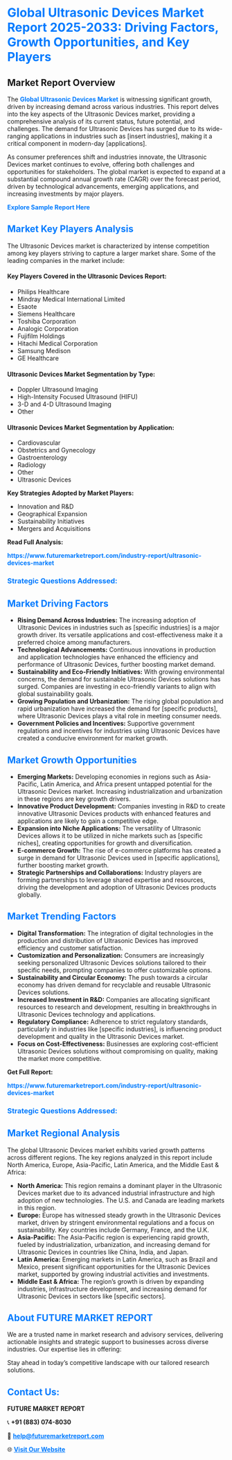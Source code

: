 <h1 style="color: #007BFF;">Global Ultrasonic Devices Market Report 2025-2033: Driving Factors, Growth Opportunities, and Key Players</h1>

<section id="overview">
<h2>Market Report Overview</h2>
<p>The <a href="https://www.futuremarketreport.com/industry-report/ultrasonic-devices-market" style="color: #007BFF; text-decoration: none;"><strong>Global Ultrasonic Devices Market</strong></a> is witnessing significant growth, driven by increasing demand across various industries. This report delves into the key aspects of the Ultrasonic Devices market, providing a comprehensive analysis of its current status, future potential, and challenges. The demand for Ultrasonic Devices has surged due to its wide-ranging applications in industries such as [insert industries], making it a critical component in modern-day [applications].</p>
<p>As consumer preferences shift and industries innovate, the Ultrasonic Devices market continues to evolve, offering both challenges and opportunities for stakeholders. The global market is expected to expand at a substantial compound annual growth rate (CAGR) over the forecast period, driven by technological advancements, emerging applications, and increasing investments by major players.</p>
</section>

<section id="overview">
<p><a href="https://www.futuremarketreport.com/request-sample/reportId=122605" style="color: #007BFF; text-decoration: none;"><strong>Explore Sample Report Here</strong></a></p>
</section>

<section id="key-players">
<h2 style="color: #007BFF;">Market Key Players Analysis</h2>
<p>The Ultrasonic Devices market is characterized by intense competition among key players striving to capture a larger market share. Some of the leading companies in the market include:</p>
<h4>Key Players Covered in the Ultrasonic Devices Report:</h4>
<ul><li>Philips Healthcare</li><li>Mindray Medical International Limited</li><li>Esaote</li><li>Siemens Healthcare</li><li>Toshiba Corporation</li><li>Analogic Corporation</li><li>Fujifilm Holdings</li><li>Hitachi Medical Corporation</li><li>Samsung Medison</li><li>GE Healthcare</li></ul>
<h4>Ultrasonic Devices Market Segmentation by Type:</h4>
<ul><li>Doppler Ultrasound Imaging</li><li>High-Intensity Focused Ultrasound (HIFU)</li><li>3-D and 4-D Ultrasound Imaging</li><li>Other</li></ul>

<h4>Ultrasonic Devices Market Segmentation by Application:</h4>
<ul><li>Cardiovascular</li><li>Obstetrics and Gynecology</li><li>Gastroenterology</li><li>Radiology</li><li>Other</li><li>Ultrasonic Devices</li></ul>
<p><strong>Key Strategies Adopted by Market Players:</strong></p>
<ul>
<li>Innovation and R&D</li>
<li>Geographical Expansion</li>
<li>Sustainability Initiatives</li>
<li>Mergers and Acquisitions</li>
</ul>
</section>

<section>
<p><strong>Read Full Analysis: </strong></p><a href="https://www.futuremarketreport.com/industry-report/ultrasonic-devices-market" style="color: #007BFF; text-decoration: none;"><strong>https://www.futuremarketreport.com/industry-report/ultrasonic-devices-market</strong></a>
<h3 style="color: #007BFF;">Strategic Questions Addressed:</h3>
</section>

<section id="driving-factors">
<h2 style="color: #007BFF;">Market Driving Factors</h2>
<ul>
<li><strong>Rising Demand Across Industries:</strong> The increasing adoption of Ultrasonic Devices in industries such as [specific industries] is a major growth driver. Its versatile applications and cost-effectiveness make it a preferred choice among manufacturers.</li>
<li><strong>Technological Advancements:</strong> Continuous innovations in production and application technologies have enhanced the efficiency and performance of Ultrasonic Devices, further boosting market demand.</li>
<li><strong>Sustainability and Eco-Friendly Initiatives:</strong> With growing environmental concerns, the demand for sustainable Ultrasonic Devices solutions has surged. Companies are investing in eco-friendly variants to align with global sustainability goals.</li>
<li><strong>Growing Population and Urbanization:</strong> The rising global population and rapid urbanization have increased the demand for [specific products], where Ultrasonic Devices plays a vital role in meeting consumer needs.</li>
<li><strong>Government Policies and Incentives:</strong> Supportive government regulations and incentives for industries using Ultrasonic Devices have created a conducive environment for market growth.</li>
</ul>
</section>

<section id="growth-opportunities">
<h2 style="color: #007BFF;">Market Growth Opportunities</h2>
<ul>
<li><strong>Emerging Markets:</strong> Developing economies in regions such as Asia-Pacific, Latin America, and Africa present untapped potential for the Ultrasonic Devices market. Increasing industrialization and urbanization in these regions are key growth drivers.</li>
<li><strong>Innovative Product Development:</strong> Companies investing in R&D to create innovative Ultrasonic Devices products with enhanced features and applications are likely to gain a competitive edge.</li>
<li><strong>Expansion into Niche Applications:</strong> The versatility of Ultrasonic Devices allows it to be utilized in niche markets such as [specific niches], creating opportunities for growth and diversification.</li>
<li><strong>E-commerce Growth:</strong> The rise of e-commerce platforms has created a surge in demand for Ultrasonic Devices used in [specific applications], further boosting market growth.</li>
<li><strong>Strategic Partnerships and Collaborations:</strong> Industry players are forming partnerships to leverage shared expertise and resources, driving the development and adoption of Ultrasonic Devices products globally.</li>
</ul>
</section>

<section id="trending-factors">
<h2 style="color: #007BFF;">Market Trending Factors</h2>
<ul>
<li><strong>Digital Transformation:</strong> The integration of digital technologies in the production and distribution of Ultrasonic Devices has improved efficiency and customer satisfaction.</li>
<li><strong>Customization and Personalization:</strong> Consumers are increasingly seeking personalized Ultrasonic Devices solutions tailored to their specific needs, prompting companies to offer customizable options.</li>
<li><strong>Sustainability and Circular Economy:</strong> The push towards a circular economy has driven demand for recyclable and reusable Ultrasonic Devices solutions.</li>
<li><strong>Increased Investment in R&D:</strong> Companies are allocating significant resources to research and development, resulting in breakthroughs in Ultrasonic Devices technology and applications.</li>
<li><strong>Regulatory Compliance:</strong> Adherence to strict regulatory standards, particularly in industries like [specific industries], is influencing product development and quality in the Ultrasonic Devices market.</li>
<li><strong>Focus on Cost-Effectiveness:</strong> Businesses are exploring cost-efficient Ultrasonic Devices solutions without compromising on quality, making the market more competitive.</li>
</ul>
</section>

<section>
<p><strong>Get Full Report: </strong></p><a href="https://www.futuremarketreport.com/industry-report/ultrasonic-devices-market" style="color: #007BFF; text-decoration: none;"><strong>https://www.futuremarketreport.com/industry-report/ultrasonic-devices-market</strong></a>
<h3 style="color: #007BFF;">Strategic Questions Addressed:</h3>
</section>


<section id="regional-analysis">
<h2 style="color: #007BFF;">Market Regional Analysis</h2>
<p>The global Ultrasonic Devices market exhibits varied growth patterns across different regions. The key regions analyzed in this report include North America, Europe, Asia-Pacific, Latin America, and the Middle East & Africa:</p>
<ul>
<li><strong>North America:</strong> This region remains a dominant player in the Ultrasonic Devices market due to its advanced industrial infrastructure and high adoption of new technologies. The U.S. and Canada are leading markets in this region.</li>
<li><strong>Europe:</strong> Europe has witnessed steady growth in the Ultrasonic Devices market, driven by stringent environmental regulations and a focus on sustainability. Key countries include Germany, France, and the U.K.</li>
<li><strong>Asia-Pacific:</strong> The Asia-Pacific region is experiencing rapid growth, fueled by industrialization, urbanization, and increasing demand for Ultrasonic Devices in countries like China, India, and Japan.</li>
<li><strong>Latin America:</strong> Emerging markets in Latin America, such as Brazil and Mexico, present significant opportunities for the Ultrasonic Devices market, supported by growing industrial activities and investments.</li>
<li><strong>Middle East & Africa:</strong> The region’s growth is driven by expanding industries, infrastructure development, and increasing demand for Ultrasonic Devices in sectors like [specific sectors].</li>
</ul>
</section>

<footer>
<h2 style="color: #007BFF;">About FUTURE MARKET REPORT</h2>
<p>We are a trusted name in market research and advisory services, delivering actionable insights and strategic support to businesses across diverse industries. Our expertise lies in offering:</p>

<p>Stay ahead in today’s competitive landscape with our tailored research solutions.</p>

<h2 style="color: #007BFF;">Contact Us:</h2>
<p><strong>FUTURE MARKET REPORT</strong></p>
<p>📞 <strong>+91 (883) 074-8030</strong></p>
<p>📧 <strong><a href="mailto:help@futuremarketreport.com" style="color: #007BFF;">help@futuremarketreport.com</a></strong></p>
<p>🌐 <strong><a href="https://www.futuremarketreport.com/" style="color: #007BFF;">Visit Our Website</a></strong></p>
</footer>